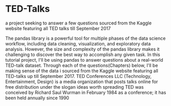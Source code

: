 # TED-Talks
a project seeking to answer a few questions sourced from the Kaggle website featuring all TED talks till September 2017

The pandas library is a powerful tool for multiple phases of the data science workflow, including data cleaning, visualization, and exploratory data analysis. However, the size and complexity of the pandas library makes it challenging to discover the best way to accomplish any given task.
In this tutorial project, I'll be using pandas to answer questions about a real-world TED-talk dataset. Through each of the questions(Chapters) below, I'll be making sense of the data i sourced from the Kaggle website featuring all TED-talks up till September 2017.
TED Conferences LLC (Technology, Entertainment, Design) is a media organization that posts talks online for free distribution under the slogan ideas worth spreading TED was conceived by Richard Saul Wurman in February 1984 as a conference; it has been held annually since 1990
